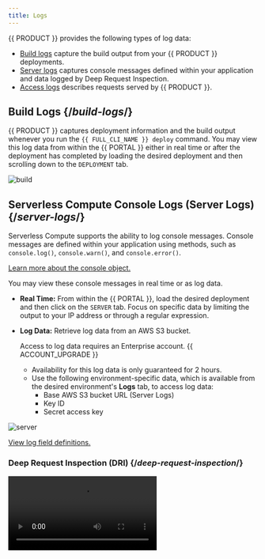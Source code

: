 ```yaml
---
title: Logs
---
```


{{ PRODUCT }} provides the following types of log data:

- [Build logs](#build-logs) capture the build output from your {{ PRODUCT }} deployments.
- [Server logs](#server-logs) captures console messages defined within your application and data logged by Deep Request Inspection.
- [Access logs](#access-logs) describes requests served by {{ PRODUCT }}.

## Build Logs {/*build-logs*/}

{{ PRODUCT }} captures deployment information and the build output whenever you run the `{{ FULL_CLI_NAME }} deploy` command. You may view this log data from within the {{ PORTAL }}  either in real time or after the deployment has completed by loading the desired deployment and then scrolling down to the `DEPLOYMENT` tab.

![build](/images/logs/build.png)

## Serverless Compute Console Logs (Server Logs) {/*server-logs*/}

Serverless Compute supports the ability to log console messages. Console messages are defined within your application using methods, such as `console.log()`, `console.warn()`, and `console.error()`. 

[Learn more about the console object.](https://developer.mozilla.org/en-US/docs/Web/API/console) 

You may view these console messages in real time or as log data.

-   **Real Time:** From within the {{ PORTAL }}, load the desired deployment and then click on the `SERVER` tab. Focus on specific data by limiting the output to your IP address or through a regular expression. 
-   **Log Data:** Retrieve log data from an AWS S3 bucket.

    <Callout type="info">

      Access to log data requires an Enterprise account. {{ ACCOUNT_UPGRADE }}

    </Callout>

    - Availability for this log data is only guaranteed for 2 hours. 
    - Use the following environment-specific data, which is available from the desired environment's **Logs** tab, to access log data:
        - Base AWS S3 bucket URL (Server Logs)
        - Key ID
        - Secret access key

![server](/images/logs/server.png)

[View log field definitions.](#serverless-compute-console-and-dri-log-fields)

### Deep Request Inspection (DRI) {/*deep-request-inspection*/}

<Video src="https://www.youtube.com/watch?v=M0KPpX89nO4"/>

<Callout type="info">

  Deep Request Inspection (DRI) requires enablement for each desired environment.

</Callout>

Use DRI to view the headers and body for:
-   Every request served through {{ PRODUCT }} Serverless Compute.
-   Each upstream API request made by your application.

<Callout type="warning">

  {{ PRODUCT }} automatically scrubs Social Security Numbers and common credit card formats from our log data. However, it is unaware of other personally identifiable information (PII). Any team member that has been assigned the Admin role will have access to this data.

</Callout>

One use case for DRI is to analyze traffic during a deployment by tailing the server logs for that environment.

**To enable Deep Request Inspection**

1.  From within the {{ PORTAL }}, navigate to the desired environment.
2.  Click the **Configuration** tab.
3.  From the banner at the top of the page, click **Edit v#**.
4.  Mark the **Deep Request Inspection is disabled** option.
5.  From the banner at the top of the page, click **Activate**.

### Serverless Compute Console <!-- and DRI --> Log Fields {/*serverless-compute-console-and-dri-log-fields*/}

<Callout type="info">

  Access to log data requires an Enterprise account. {{ ACCOUNT_UPGRADE }}

</Callout>

Log data for Serverless Compute console messages <!-- and DRI --> may contain the following fields:

-   **awsTag:** <a id="awsTag" /> Reserved for future use.
-   **clientIp:** <a id="clientIp" /> Indicates the IP address (IPv4 or IPv6) for the computer that submitted the request.
-   **requestId:** <a id="requestId" /> Indicates the request's unique ID.
-   **fn:** <a id="fn" /> Indicates the ID of the AWS Lambda function.
-   **level:** <a id="level" /> Indicates the severity of the console message or log data type. Valid values are:

    -   **60:** Fatal. This severity, which requires immediate attention, typically indicates that your application will stop or become unusable soon. 
    -   **50:** Error. This severity typically indicates that the request was unsuccessful. Errors require investigation and remediation to ensure optimal performance for all users.
    -   **40:** Warn. This severity typically indicates an issue that should be investigated as time allows.
    -   **30:** Info. This severity indicates information describing normal operation within your application.
    -   **20:** Debug. This severity contains more detailed information than Info console messages. 
    -   **10:** Trace. This severity is indicative of detailed application logging or log data generated by an external library used by your application.

-   **rg:** <a id="rg" /> Requires {{ PRODUCT }} version 5.0.3 or higher. Indicates the region where the Lambda instance that ran your serverless code is hosted.
-   **time:** <a id="time" /> Indicates the Unix time, in milliseconds, at which the request was submitted.
-   **wi:** Requires {{ PRODUCT }} version 5.0.3 or higher. Indicates the unique ID of the Lambda instance that ran your serverless code.

<!--
-   **data:** <a id="data" /> Contains additional information about the request logged by [Deep Request Inspection](#deep-request-inspection).
    -   **headers:** <a id="headers" /> Contains request headers.
    -   **method:** <a id="method" /> Indicates the request's HTTP method (e.g., `GET`, `HEAD`, and `POST`).
    -   **path:** <a id="path" /> Indicates the URL path for the content that was requested, posted, or deleted. This URL, which excludes the query string, is reported as a relative path that starts directly after the hostname.
    -   **protocol:** <a id="protocol" /> Indicates the request's scheme. Valid values are:

        `http: | https:`


level:
    -   **100 - 104:** Indicates log data generated as a result of Deep Request Inspection.

-->

## Access Logs {/*access-logs*/}

<Callout type="info">

  Access to log data requires an Enterprise account. {{ ACCOUNT_UPGRADE }}

</Callout>

Our access log data describes each request served by {{ PRODUCT }}. 
-   Availability for this log data is only guaranteed for 2 hours. 
-   Use the following environment-specific data, which is available from the desired environment's **Logs** tab, to access log data:
    - Base AWS S3 bucket URL
    - Key ID
    - Secret access key

![access](/images/logs/access.png)

### Access Log Fields {/*access-log-fields*/}

Access logs contain the following fields:

-   **ac:** <a id="ac" /> Reserved for future use.
-   **asn:** <a id="asn" /> Reserved for future use.
-   **be:** <a id="be" /> Identifies the backend associated with the route that corresponds to this request. The name for this backend is defined within your `{{ CONFIG_FILE }}` file's `backends` structure.
-   **bip:** <a id="bip" /> Indicates the IP address of the backend that responded to the request.
-   **bk:** <a id="bk" /> Indicates the value associated with the `edgio_bucket` cookie. This cookie reports the random number assigned to a user when A/B Testing has been enabled. 
-   **bld:** <a id="bld" /> Indicates the application's build number.
-   **bot:** <a id="bot" /> Indicates whether the request was generated by a bot. 
-   **br:** <a id="br" /> Indicates the type of browser (e.g., chrome, safari, firefox, and generic).
-   **bse:** <a id="bse" /> Reserved for future use.
-   **cc:** <a id="cc" /> Indicates the code for the country from which the request originated.
-   **ce:** <a id="ce" /> Reserved for future use.
-   **clv:** <a id="clv" /> Indicates the level at which the request was served from cache. Returns `0` for a cache miss. 
-   **code:** <a id="code" /> Indicates the HTTP status code for the response.
-   **cs:** <a id="cs" /> Indicates whether the response was cached or the reason why it was not cached. [Learn more.](/guides/caching#why-is-my-response-not-being-cached)
-   **ct:** <a id="ct" /> Indicates the response's media type (aka content type).
-   **cv:** <a id="cv" /> Reserved for future use.
-   **cy:** <a id="cy" /> Reserved for future use.
-   **done:** <a id="done" /> Indicates whether the client was able to complete the request. This field is analogous to Nginx's `499` error code. Returns `1` for completed requests and `0` for uncompleted requests.
-   **ds:** <a id="ds" /> Indicates the A/B testing destination assigned to this request. Returns `default` if a destination has not been assigned to this request or when you have not configured A/B testing. 
-   **dv:** <a id="dv" /> Indicates the type of device (e.g., desktop, smartphone, tablet, and mobile) that submitted the request.
-   **eid:** <a id="eid" /> Indicates the system-defined ID for the {{ PRODUCT }} environment through which the request was processed.
-   **er:** <a id="er" /> Indicates whether we sent a custom response as a result of the [send method](routing#route-execution). Returns `1` for custom responses and `0` for all other responses.
-   **ev:** <a id="ev" /> Indicates the version for the {{ PRODUCT }} environment through which the request was processed.
-   **h2:** <a id="h2" /> Indicates whether the connection between the client and our network is HTTP/2. Returns `1` for HTTP/2 and `0` for HTTP/1.1.
-   **hh:** <a id="hh" /> Indicates the `Host` header value submitted by the client. 
-   **hrid:** <a id="hrid" /> If the response is served from cache, this field indicates the unique ID of the request whose response was cached. This value matches the ID reported by the [`{{ HEADER_PREFIX }}-hit-request-id` response header](response_headers#reserved-response-headers).
-   **ic:** <a id="ic" /> Indicates whether this request was eligible to be cached. This field does not indicate whether the response was actually cached.
-   **ip:** <a id="ip" /> Indicates the client's IP address.
-   **jwt:** <a id="jwt" /> Reserved for future use.
-   **lo:** <a id="lo" /> Reserved for future use.
-   **lp:** <a id="lp" /> Reserved for future use.
-   **lt:** <a id="lt" /> Reserved for future use.
-   **met:** <a id="met" /> Indicates the request's HTTP method (e.g., `GET`, `HEAD`, and `POST`).
-   **pc:** <a id="pc" /> Reserved for future use.
-   **pre:** <a id="pre" /> Indicates whether the request was prefetched. Returns `1` for requests that have the `{{ COOKIE_PREFIX }}_prefetch=1` query string parameter and `0` for all other requests.
-   **prl:** <a id="prl" /> Reserved for future use.
-   **prod:** <a id="prod" /> Reserved for future use.
-   **psh:** <a id="psh" /> Indicates whether this response was sent due to HTTP/2 server push. Returns `1` for a HTTP/2 server push and `0` for client-driven requests.
-   **rfr:** <a id="rfr" /> Indicates the value for the `Referer` request header.
-   **rid:** <a id="rid" /> Indicates the system-defined ID assigned to the request. 
-   **s_rq:** <a id="s_rq" /> Indicates the size, in bytes, of the request.
-   **s_rs:** <a id="s_rs" /> Indicates the size, in bytes, of the response.
-   **sc:** <a id="sc" /> Reserved for future use.
-   **sec:** <a id="sec" /> Reserved for future use.
-   **sh:** <a id="sh" /> Returns `1` for requests that were shielded by a global POP and `0` for all other requests.
-   **ssl:** <a id="ssl" /> Reserved for future use.
-   **stl:** <a id="stl" /> Indicates whether a cached response was stale. Returns `1` when the Time-To-Live (TTL) for the cached response has expired. Returns `0` for all other requests. 
-   **t:** <a id="t" /> Reserved for future use.
-   **timestamp:** <a id="timestamp" /> Indicates the Unix time, in milliseconds, at which our network received the request. 
-   **ttl:** <a id="ttl" /> Indicates the Time-To-Live (TTL) for a cached response. 
-   **ua:** <a id="ua" /> Indicates the user agent that submitted the request. 
-   **url:** <a id="url" /> Indicates the URL path for the content that was requested, posted, or deleted. This URL, which excludes the query string, is reported as a relative path that starts directly after the hostname.
-   **uv:** <a id="uv" /> Indicates the `Vary` response header value as received from the upstream. Although this value may be different from the one sent to the client, it determines how we split the cache.
-   **v:** <a id="v" /> Indicates the version of {{ PRODUCT }} that processed this request.
-   **vn:** <a id="vn" /> Indicates the vendor (e.g., apple, microsoft, android, or generic) of the device that submitted the request.
-   **waf:** <a id="waf" /> Indicates the state of WAF security: `geo` for geo blocking, `bl` for block list, `dl-<LIST NAME>` for dynamic lists, `wl` for allow list, and `by` for bypass.
-   **wafv:** <a id="wafv" /> Reserved for future use.
-   **xff:** <a id="xff" /> Reserved for future use.
-   **xmr:** <a id="xmr" /> Indicates the value for the `{{ HEADER_PREFIX }}-matched-routes` request header. The `{{ HEADER_PREFIX }}-matched-routes` request header identifies all matched routes.
-   **xms:** <a id="xms" /> Indicates the value for the `{{ HEADER_PREFIX }}-status` response header. The `{{ HEADER_PREFIX }}-status` response header indicates the status codes for key [POP components](response_headers#-t-response-header). 
-   **xmt:** <a id="xmt" /> Indicates the value for the [{{ HEADER_PREFIX }}-t](response_headers#-t-response-header) response header. The `{{ HEADER_PREFIX }}-t` response header contains time measurements for each Edgio POP component through which a request was routed.
-   **xut:** <a id="xut" /> Indicates the value for the `{{ HEADER_PREFIX }}-user-t` response header. The `{{ HEADER_PREFIX }}-user-t` response header contains [performance](/guides/performance) metrics.
-   **zip:** <a id="zip" /> Indicates whether the response was compressed. Returns `1` for compressed responses and `0` for uncompressed responses.


## Log Aggregation Tools {/*setting-up-log-aggregation-tools*/}

{{ PRODUCT }} temporarily stores log data within Amazon S3. Use a log aggregation tool to extract log data from AWS S3. Here are a few popular log aggregation tools:

- Sematext | [[Logagent docs]](https://sematext.com/docs/logagent/)
- Sumo Logic | [[S3 ingest docs]](https://help.sumologic.com/03Send-Data/Sources/02Sources-for-Hosted-Collectors/Amazon-Web-Services/AWS-S3-Source)
- AWS Athena | [[docs]](https://aws.amazon.com/blogs/big-data/analyzing-data-in-s3-using-amazon-athena/)
- Splunk | [[S3 ingest docs]](https://docs.splunk.com/Documentation/AddOns/released/AWS/S3)
- Loggly | [[S3 ingest docs]](https://documentation.solarwinds.com/en/Success_Center/loggly/Content/admin/s3-ingestion-auto.htm)

